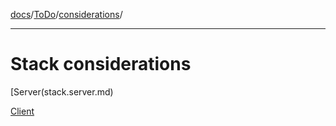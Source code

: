 [docs](../../readme.md)/[ToDo](../readme.md)/[considerations](readme.md)/

---

# Stack considerations

[Server(stack.server.md)

[Client](stack.client.md)
